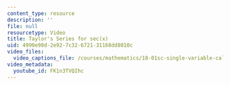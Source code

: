 ```yaml
---
content_type: resource
description: ''
file: null
resourcetype: Video
title: Taylor's Series for sec(x)
uid: 4990e98d-2e92-7c32-6721-31168dd8010c
video_files:
  video_captions_file: /courses/mathematics/18-01sc-single-variable-calculus-fall-2010/unit-5-exploring-the-infinite/part-b-taylor-series/session-99-taylors-series-continued/taylors-series-for-sec-x/FK1n3TVQIhc.vtt
video_metadata:
  youtube_id: FK1n3TVQIhc
---
```

